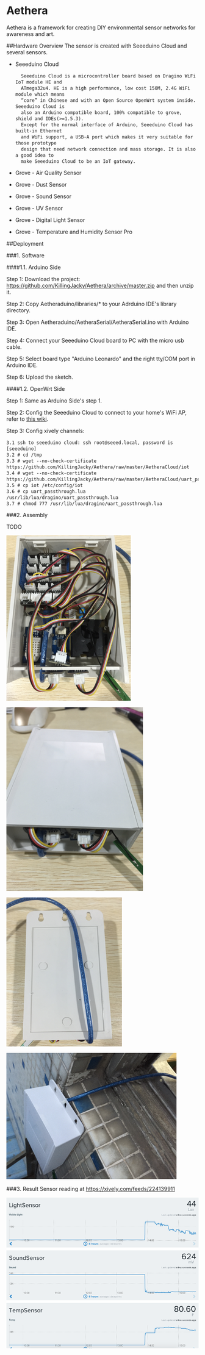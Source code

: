 Aethera
=======

Aethera is a framework for creating DIY environmental sensor networks for awareness and art. 

##Hardware Overview
The sensor is created with Seeeduino Cloud and several sensors.

- Seeeduino Cloud

		Seeeduino Cloud is a microcontroller board based on Dragino WiFi IoT module HE and
		ATmega32u4. HE is a high performance, low cost 150M, 2.4G WiFi module which means
		“core” in Chinese and with an Open Source OpenWrt system inside. Seeeduino Cloud is 
		also an Arduino compatible board, 100% compatible to grove, shield and IDEs(>=1.5.3).
		Except for the normal interface of Arduino, Seeeduino Cloud has built-in Ethernet
		and WiFi support, a USB-A port which makes it very suitable for those prototype
		design that need network connection and mass storage. It is also a good idea to
		make Seeeduino Cloud to be an IoT gateway. 	
- Grove - Air Quality Sensor
- Grove - Dust Sensor
- Grove - Sound Sensor
- Grove - UV Sensor
- Grove - Digital Light Sensor
- Grove - Temperature and Humidity Sensor Pro




##Deployment

###1. Software

####1.1. Arduino Side

Step 1: Download the project: https://github.com/KillingJacky/Aethera/archive/master.zip and then unzip it.

Step 2: Copy Aetheraduino/libraries/* to your Adrduino IDE's library directory.

Step 3: Open Aetheraduino/AetheraSerial/AetheraSerial.ino with Arduino IDE.

Step 4: Connect your Seeeduino Cloud board to PC with the micro usb cable.

Step 5: Select board type "Arduino Leonardo" and the right tty/COM port in Arduino IDE.

Step 6: Upload the sketch.

####1.2. OpenWrt Side

Step 1: Same as Arduino Side's step 1.

Step 2: Config the Seeeduino Cloud to connect to your home's WiFi AP, refer to [this wiki](http://www.seeedstudio.com/wiki/Seeeduino_Cloud#Configure_Network).

Step 3: Config xively channels:

	3.1 ssh to seeeduino cloud: ssh root@seeed.local, password is [seeeduino]
	3.2 # cd /tmp
	3.3 # wget --no-check-certificate https://github.com/KillingJacky/Aethera/raw/master/AetheraCloud/iot
	3.4 # wget --no-check-certificate https://github.com/KillingJacky/Aethera/raw/master/AetheraCloud/uart_passthrough.lua
	3.5 # cp iot /etc/config/iot
	3.6 # cp uart_passthrough.lua /usr/lib/lua/dragino/uart_passthrough.lua
	3.7 # chmod 777 /usr/lib/lua/dragino/uart_passthrough.lua
	

###2. Assembly

TODO


![image](https://raw.githubusercontent.com/KillingJacky/Aethera/master/images/assembly1.png)

![image](https://raw.githubusercontent.com/KillingJacky/Aethera/master/images/assembly2.png)

![image](https://raw.githubusercontent.com/KillingJacky/Aethera/master/images/assembly3.png)

![image](https://raw.githubusercontent.com/KillingJacky/Aethera/master/images/deployment_at_office.png)


###3. Result
Sensor reading at https://xively.com/feeds/224139911

![image](https://raw.githubusercontent.com/KillingJacky/Aethera/master/images/sensor_readings.png)

